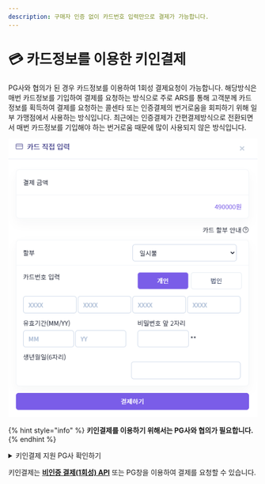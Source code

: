 ```yaml
---
description: 구매자 인증 없이 카드번호 입력만으로 결제가 가능합니다.
---
```


# 💳 카드정보를 이용한 키인결제

PG사와 협의가 된 경우 카드정보를 이용하여 1회성 결제요청이 가능합니다. 해당방식은 매번 카드정보를 기입하여 결제를 요청하는 방식으로 주로 ARS를 통해 고객분께 카드 정보를 획득하여 결제를 요청하는 콜센타 또는 인증결제의 번거로움을 회피하기 위해 일부 가맹점에서 사용하는 방식입니다. 최근에는 인증결제가 간편결제방식으로 전환되면서 매번 카드정보를 기입해야 하는 번거로움 때문에 많이 사용되지 않은 방식입니다.

![차이포트 이용 가맹점 "링글 잉글리시 에듀케이션"](<../../.gitbook/assets/image (7).png>)

{% hint style="info" %}
**키인결제를 이용하기 위해서는 PG사와 협의가 필요합니다.**
{% endhint %}

<details>

<summary> 키인결제 지원 PG사 확인하기</summary>

* 나이스페이
* NHN KCP
* JTNET
* 세틀뱅크
* 다우데이타

</details>

키인결제는 [**비인증 결제(1회성) API**](../../api/api-4/api-1.md) 또는 PG창을 이용하여 결제를 요청할 수 있습니다.
